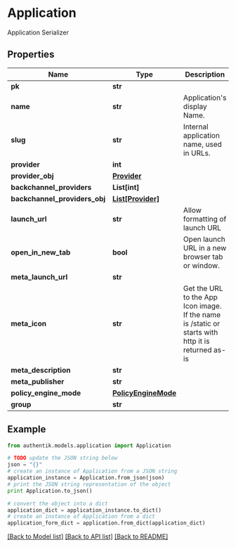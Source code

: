# Application

Application Serializer

## Properties
Name | Type | Description | Notes
------------ | ------------- | ------------- | -------------
**pk** | **str** |  | [readonly] 
**name** | **str** | Application&#39;s display Name. | 
**slug** | **str** | Internal application name, used in URLs. | 
**provider** | **int** |  | [optional] 
**provider_obj** | [**Provider**](Provider.md) |  | [readonly] 
**backchannel_providers** | **List[int]** |  | [optional] 
**backchannel_providers_obj** | [**List[Provider]**](Provider.md) |  | [readonly] 
**launch_url** | **str** | Allow formatting of launch URL | [readonly] 
**open_in_new_tab** | **bool** | Open launch URL in a new browser tab or window. | [optional] 
**meta_launch_url** | **str** |  | [optional] 
**meta_icon** | **str** | Get the URL to the App Icon image. If the name is /static or starts with http it is returned as-is | [readonly] 
**meta_description** | **str** |  | [optional] 
**meta_publisher** | **str** |  | [optional] 
**policy_engine_mode** | [**PolicyEngineMode**](PolicyEngineMode.md) |  | [optional] 
**group** | **str** |  | [optional] 

## Example

```python
from authentik.models.application import Application

# TODO update the JSON string below
json = "{}"
# create an instance of Application from a JSON string
application_instance = Application.from_json(json)
# print the JSON string representation of the object
print Application.to_json()

# convert the object into a dict
application_dict = application_instance.to_dict()
# create an instance of Application from a dict
application_form_dict = application.from_dict(application_dict)
```
[[Back to Model list]](../README.md#documentation-for-models) [[Back to API list]](../README.md#documentation-for-api-endpoints) [[Back to README]](../README.md)


